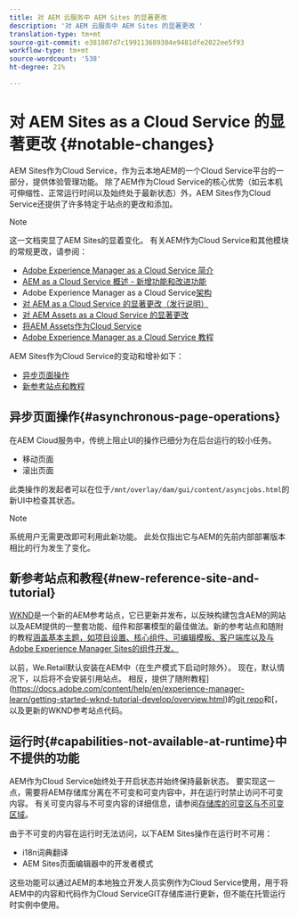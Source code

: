 ```yaml
---
title: 对 AEM 云服务中 AEM Sites 的显著更改
description: '对 AEM 云服务中 AEM Sites 的显著更改 '
translation-type: tm+mt
source-git-commit: e381807d7c199113689304e9481dfe2022ee5f93
workflow-type: tm+mt
source-wordcount: '538'
ht-degree: 21%

---
```



# 对 AEM Sites as a Cloud Service 的显著更改 {#notable-changes}

AEM Sites作为Cloud Service，作为云本地AEM的一个Cloud Service平台的一部分，提供体验管理功能。 除了AEM作为Cloud Service的核心优势（如云本机可伸缩性、正常运行时间以及始终处于最新状态）外，AEM Sites作为Cloud Service还提供了许多特定于站点的更改和添加。

>[!NOTE]
>这一文档突显了AEM Sites的显着变化。 有关AEM作为Cloud Service和其他模块的常规更改，请参阅：
>
>* [Adobe Experience Manager as a Cloud Service 简介](/help/overview/introduction.md)
>* [AEM as a Cloud Service 概述 - 新增功能和改进功能](/help/overview/what-is-new-and-different.md)
>* Adobe Experience Manager as a Cloud Service[架构](/help/core-concepts/architecture.md)
>* [对 AEM as a Cloud Service 的显著更改（发行说明）](/help/release-notes/aem-cloud-changes.md)
>* [对 AEM Assets as a Cloud Service 的显著更改](/help/assets/assets-cloud-changes.md)
>* [将AEM Assets作为Cloud Service](/help/assets/overview.md)
>* [Adobe Experience Manager as a Cloud Service 教程](https://docs.adobe.com/content/help/en/experience-manager-learn/cloud-service/overview.html)


AEM Sites作为Cloud Service的变动和增补如下：

* [异步页面操作](#asynchronous-page-operations)
* [新参考站点和教程](#new-reference-site-and-tutorial)

## 异步页面操作{#asynchronous-page-operations}

在AEM Cloud服务中，传统上阻止UI的操作已细分为在后台运行的较小任务。

* 移动页面
* 滚出页面

此类操作的发起者可以在位于`/mnt/overlay/dam/gui/content/asyncjobs.html`的新UI中检查其状态。

>[!NOTE]
>
>系统用户无需更改即可利用此新功能。 此处仅指出它与AEM的先前内部部署版本相比的行为发生了变化。

## 新参考站点和教程{#new-reference-site-and-tutorial}

[WKND](https://wknd.site/)是一个新的AEM参考站点，它已更新并发布，以反映构建包含AEM的网站以及AEM提供的一整套功能、组件和部署模型的最佳做法。新的参考站点和随附的教程[涵盖基本主题，如项目设置、核心组件、可编辑模板、客户端库以及与Adobe Experience Manager Sites的组件开发。](https://docs.adobe.com/content/help/en/experience-manager-learn/getting-started-wknd-tutorial-develop/overview.html)

以前，We.Retail默认安装在AEM中（在生产模式下启动时除外）。  现在，默认情况下，以后将不会安装引用站点。  相反，提供了随附教程](https://docs.adobe.com/content/help/en/experience-manager-learn/getting-started-wknd-tutorial-develop/overview.html)的[git repo](https://github.com/adobe/aem-guides-wknd/)和[，以及更新的WKND参考站点代码。

## 运行时{#capabilities-not-available-at-runtime}中不提供的功能

AEM作为Cloud Service始终处于开启状态并始终保持最新状态。 要实现这一点，需要将AEM存储库分离在不可变和可变内容中，并在运行时禁止访问不可变内容。 有关可变内容与不可变内容的详细信息，请参阅[存储库的可变区与不可变区域](/help/implementing/developing/introduction/aem-project-content-package-structure.md#mutable-vs-immutable)。

由于不可变的内容在运行时无法访问，以下AEM Sites操作在运行时不可用：

* i18n词典翻译
* AEM Sites页面编辑器中的开发者模式

这些功能可以通过AEM的本地独立开发人员实例作为Cloud Service使用，用于将AEM中的内容和代码作为Cloud ServiceGIT存储库进行更新，但不能在托管运行时实例中使用。
